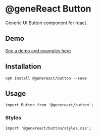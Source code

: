 # @geneReact Button
Generic UI Button component for react.

## Demo
[See a demo and examples here](https://genereact.now.sh/button)

## Installation
```
npm install @genereact/button --save
```

## Usage
```
import Button from '@genereact/button';
```
### Styles
```
import '@genereact/button/styles.css';
```
